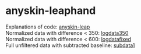 # anyskin-leaphand
Explanations of code: [anyskin-leap](https://docs.google.com/document/d/1qxS1EFauiz4lv-hfAmsBVD0rfvFnC54ijDf79XdRiIo/edit?usp=sharing)  
Normalized data with difference < 350: [logdata350](https://drive.google.com/file/d/1f2vuUA7VkU_qyLgsN1FqzrpJwi4oncCP/view?usp=drive_link)  
Normalized data with difference < 600: [logdatafixed](https://drive.google.com/file/d/1MvodyUhK8-soA8Yj3Are68ANQtF1y9hN/view?usp=drive_link)  
Full unfiltered data with subtracted baseline: [subdata1](https://drive.google.com/file/d/1rDsLathlZb4y40NXwxksFcAQKbOxpiTm/view?usp=drive_link)  
